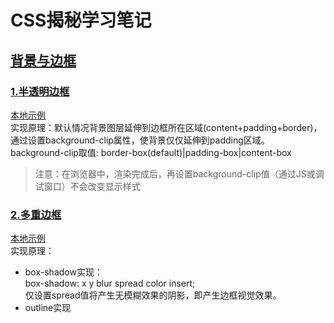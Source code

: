 # CSS揭秘学习笔记

## [背景与边框](#background-border)
### [1.半透明边框](#half-transparent-border)
[本地示例](./examples/csssecret/1.背景与边框.html#example1)  
实现原理：默认情况背景图层延伸到边框所在区域(content+padding+border)，通过设置background-clip属性，使背景仅仅延伸到padding区域。  
background-clip取值: border-box(default)|padding-box|content-box
>注意：在浏览器中，渲染完成后，再设置background-clip值（通过JS或调试窗口）不会改变显示样式

### [2.多重边框](#multiborder)
[本地示例](./examples/csssecret/1.背景与边框.html#example2)  
实现原理：
- box-shadow实现：  
box-shadow: x y blur spread color insert;  
仅设置spread值将产生无模糊效果的阴影，即产生边框视觉效果。
- outline实现
